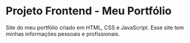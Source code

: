<h1>Projeto Frontend - Meu Portfólio</h1>

<p>Site do meu portfólio criado em HTML, CSS e JavaScript. Esse site tem minhas informações pessoais e profissionais.</p>
